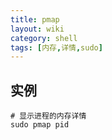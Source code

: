 ```yaml
---
title: pmap
layout: wiki
category: shell
tags: [内存,详情,sudo]
---
```


## 实例

~~~
# 显示进程的内存详情
sudo pmap pid
~~~
